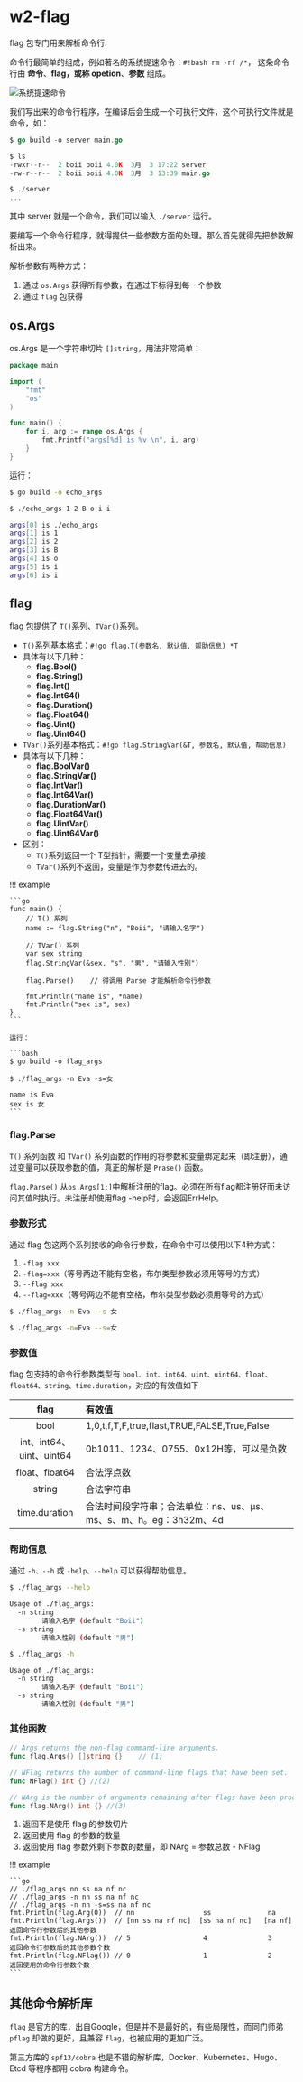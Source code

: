 # w2-flag

flag 包专门用来解析命令行.

命令行最简单的组成，例如著名的系统提速命令：`#!bash rm -rf /*`，
这条命令行由 **命令**、**flag，或称 opetion**、**参数** 组成。

![系统提速命令](https://blogpicure.oss-cn-shenzhen.aliyuncs.com/blog/illustration-pic/Go/vx_images/1623225138578.png)


我们写出来的命令行程序，在编译后会生成一个可执行文件，这个可执行文件就是命令，如：
```go
$ go build -o server main.go

$ ls
-rwxr--r--  2 boii boii 4.0K  3月  3 17:22 server
-rw-r--r--  2 boii boii 4.0K  3月  3 13:39 main.go

$ ./server
...
```
其中 server 就是一个命令，我们可以输入 `./server` 运行。

要编写一个命令行程序，就得提供一些参数方面的处理。那么首先就得先把参数解析出来。


解析参数有两种方式：

1. 通过 `os.Args` 获得所有参数，在通过下标得到每一个参数
2. 通过 `flag` 包获得


## os.Args

os.Args 是一个字符串切片 `[]string`，用法非常简单：

```go
package main

import (
    "fmt"
    "os"
)

func main() {
    for i, arg := range os.Args {
        fmt.Printf("args[%d] is %v \n", i, arg)
    }
}
```

运行：
```bash
$ go build -o echo_args

$ ./echo_args 1 2 B o i i

args[0] is ./echo_args
args[1] is 1
args[2] is 2
args[3] is B
args[4] is o
args[5] is i
args[6] is i
```

## flag

flag 包提供了 `T()`系列、`TVar()`系列。

- `T()`系列基本格式：`#!go flag.T(参数名, 默认值, 帮助信息) *T`
- 具体有以下几种：
    - **flag.Bool()**
    - **flag.String()**
    - **flag.Int()**
    - **flag.Int64()**
    - **flag.Duration()**
    - **flag.Float64()**
    - **flag.Uint()**
    - **flag.Uint64()**
- `TVar()`系列基本格式：`#!go flag.StringVar(&T, 参数名, 默认值, 帮助信息)`
- 具体有以下几种：
    - **flag.BoolVar()**
    - **flag.StringVar()**
    - **flag.IntVar()**
    - **flag.Int64Var()**
    - **flag.DurationVar()**
    - **flag.Float64Var()**
    - **flag.UintVar()**
    - **flag.Uint64Var()**
- 区别：
    - `T()`系列返回一个 T型指针，需要一个变量去承接
    - `TVar()`系列不返回，变量是作为参数传进去的。

!!! example

    ```go
    func main() {
        // T() 系列
        name := flag.String("n", "Boii", "请输入名字")

        // TVar() 系列
        var sex string
        flag.StringVar(&sex, "s", "男", "请输入性别")

        flag.Parse()    // 得调用 Parse 才能解析命令行参数

        fmt.Println("name is", *name)
        fmt.Println("sex is", sex)
    }
    ```

    运行：

    ```bash
    $ go build -o flag_args

    $ ./flag_args -n Eva -s=女

    name is Eva
    sex is 女
    ```

### flag.Parse
`T()` 系列函数 和 `TVar()` 系列函数的作用的将参数和变量绑定起来（即注册），通过变量可以获取参数的值，真正的解析是 `Prase()` 函数。

`flag.Parse()` 从`os.Args[1:]`中解析注册的flag。必须在所有flag都注册好而未访问其值时执行。未注册却使用flag -help时，会返回ErrHelp。


### 参数形式
通过 flag 包这两个系列接收的命令行参数，在命令中可以使用以下4种方式：

1. `-flag xxx`
2. `-flag=xxx`（等号两边不能有空格，布尔类型参数必须用等号的方式）
3. `--flag xxx`
4. `--flag=xxx`（等号两边不能有空格，布尔类型参数必须用等号的方式）

```bash
$ ./flag_args -n Eva --s 女

$ ./flag_args -n=Eva --s=女
```

### 参数值
flag 包支持的命令行参数类型有 `bool、int、int64、uint、uint64、float、float64、string、time.duration`，对应的有效值如下

|        **flag**         | **有效值**                                                  |
| :---------------------: | :--------------------------------------------------------- |
|          bool           | 1,0,t,f,T,F,true,flast,TRUE,FALSE,True,False               |
| int、int64、uint、uint64 | 0b1011、1234、0755、0x12H等，可以是负数                        |
|      float、float64      | 合法浮点数                                                   |
|         string          | 合法字符串                                                   |
|      time.duration      | 合法时间段字符串；合法单位：ns、us、µs、ms、s、m、h。eg：3h32m、4d |


### 帮助信息

通过 `-h、--h` 或 `-help、--help` 可以获得帮助信息。

```bash
$ ./flag_args --help

Usage of ./flag_args:
  -n string
        请输入名字 (default "Boii")
  -s string
        请输入性别 (default "男")

$ ./flag_args -h

Usage of ./flag_args:
  -n string
        请输入名字 (default "Boii")
  -s string
        请输入性别 (default "男")
```

### 其他函数

```go
// Args returns the non-flag command-line arguments. 
func flag.Args() []string {}    // (1)

// NFlag returns the number of command-line flags that have been set.
func NFlag() int {} //(2)

// NArg is the number of arguments remaining after flags have been processed.
func flag.NArg() int {} //(3)
```

1. 返回不是使用 flag 的参数切片
2. 返回使用 flag 的参数的数量
3. 返回使用 flag 参数外剩下参数的数量，即 NArg = 参数总数 - NFlag

!!! example

    ```go
    // ./flag_args nn ss na nf nc
    // ./flag_args -n nn ss na nf nc
    // ./flag_args -n nn -s=ss na nf nc
    fmt.Println(flag.Arg(0))  // nn					ss				na
    fmt.Println(flag.Args())  // [nn ss na nf nc]  [ss na nf nc]   [na nf]	返回命令行参数后的其他参数
    fmt.Println(flag.NArg())  // 5					4				3		返回命令行参数后的其他参数个数
    fmt.Println(flag.NFlag()) // 0					1				2		返回使用的命令行参数个数
    ```

## 其他命令解析库

`flag` 是官方的库，出自Google，但是并不是最好的，有些局限性，而同门师弟 `pflag` 却做的更好，且兼容 `flag`，也被应用的更加广泛。

第三方库的 `spf13/cobra` 也是不错的解析库，Docker、Kubernetes、Hugo、Etcd 等程序都用 cobra 构建命令。

